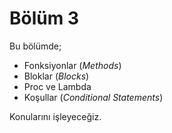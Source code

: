 # Bölüm 3

Bu bölümde;

* Fonksiyonlar (_Methods_)
* Bloklar (_Blocks_)
* Proc ve Lambda
* Koşullar (_Conditional Statements_)

Konularını işleyeceğiz.
